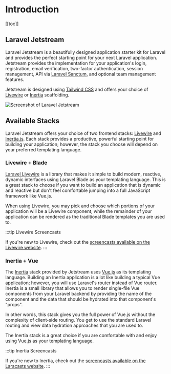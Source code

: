 # Introduction

[[toc]]

## Laravel Jetstream

Laravel Jetstream is a beautifully designed application starter kit for Laravel and provides the perfect starting point for your next Laravel application. Jetstream provides the implementation for your application's login, registration, email verification, two-factor authentication, session management, API via [Laravel Sanctum](https://github.com/laravel/sanctum), and optional team management features.

Jetstream is designed using [Tailwind CSS](https://tailwindcss.com) and offers your choice of [Livewire](./stacks/livewire.md) or [Inertia](./stacks/inertia.md) scaffolding.

![Screenshot of Laravel Jetstream](./../assets/img/preview-2.png)

## Available Stacks

Laravel Jetstream offers your choice of two frontend stacks: [Livewire](https://laravel-livewire.com) and [Inertia.js](https://inertiajs.com). Each stack provides a productive, powerful starting point for building your application; however, the stack you choose will depend on your preferred templating language.

### Livewire + Blade

[Laravel Livewire](https://laravel-livewire.com) is a library that makes it simple to build modern, reactive, dynamic interfaces using Laravel Blade as your templating language. This is a great stack to choose if you want to build an application that is dynamic and reactive but don't feel comfortable jumping into a full JavaScript framework like Vue.js.

When using Livewire, you may pick and choose which portions of your application will be a Livewire component, while the remainder of your application can be rendered as the traditional Blade templates you are used to.

:::tip Livewire Screencasts

If you're new to Livewire, check out the [screencasts available on the Livewire website](https://laravel-livewire.com/screencasts/installation).
:::

### Inertia + Vue

The [Inertia](https://inertiajs.com) stack provided by Jetstream uses [Vue.js](https://vuejs.org) as its templating language. Building an Inertia application is a lot like building a typical Vue application; however, you will use Laravel's router instead of Vue router. Inertia is a small library that allows you to render single-file Vue components from your Laravel backend by providing the name of the component and the data that should be hydrated into that component's "props".

In other words, this stack gives you the full power of Vue.js without the complexity of client-side routing. You get to use the standard Laravel routing and view data hydration approaches that you are used to.

The Inertia stack is a great choice if you are comfortable with and enjoy using Vue.js as your templating language.

:::tip Inertia Screencasts

If you're new to Inertia, check out the [screencasts available on the Laracasts website](https://laracasts.com/series/build-modern-laravel-apps-using-inertia-js).
:::
